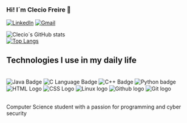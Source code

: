 
### Hi! I´m Clecio Freire 👋


[![LinkedIn](https://img.shields.io/badge/LinkedIn-0077B5?style=for-the-badge&logo=linkedin&logoColor=white)](https://www.linkedin.com/in/clecio-freire)
[![Gmail](https://img.shields.io/badge/Gmail-D14836?style=for-the-badge&logo=gmail&logoColor=white)](mailto:szfreire.0@gmail.com)

![Clecio´s GitHub stats](https://github-readme-stats.vercel.app/api?username=freirecf&show_icons=true&theme=dark)
<br/>
[![Top Langs](https://github-readme-stats.vercel.app/api/top-langs/?username=freirecf)](https://github.com/anuraghazra/github-readme-stats)


## Technologies I use in my daily life

<div style="display: inline_block"><br/>
    <img align="center" src="https://img.shields.io/badge/Java-ED8B00?style=for-the-badge&logo=openjdk&logoColor=white" alt="Java Badge"/>
    <img align="center" src="https://img.shields.io/badge/C-00599C?style=for-the-badge&logo=c&logoColor=white" alt="C Language Badge"/>
    <img align="center" src="https://img.shields.io/badge/C%2B%2B-00599C?style=for-the-badge&logo=c%2B%2B&logoColor=white" alt="C++ Badge"/>
    <img align="center" src="https://img.shields.io/badge/Python-14354C?style=for-the-badge&logo=python&logoColor=white" alt="Python badge"/>
    <img align="center" src="https://img.shields.io/badge/HTML5-E34F26?style=for-the-badge&logo=html5&logoColor=white" alt="HTML Logo"/>
    <img align="center" src="https://img.shields.io/badge/CSS3-1572B6?style=for-the-badge&logo=css3&logoColor=white" alt="CSS Logo"/>
    <img align="center" src="https://img.shields.io/badge/Linux-FCC624?style=for-the-badge&logo=linux&logoColor=black" alt="Linux logo"/>
    <img align="center" src="https://img.shields.io/badge/GitHub-100000?style=for-the-badge&logo=github&logoColor=white" alt="Github logo"/>
    <img align="center" src="https://img.shields.io/badge/GIT-E44C30?style=for-the-badge&logo=git&logoColor=white" alt="Git logo"/>
</div>
<br/>

Computer Science student with a passion for programming and cyber security
